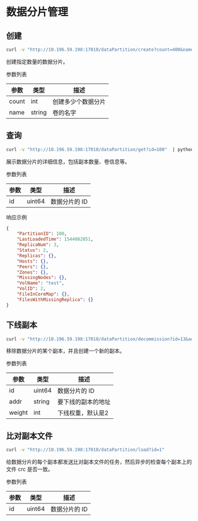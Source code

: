 # 数据分片管理

## 创建

``` bash
curl -v "http://10.196.59.198:17010/dataPartition/create?count=400&name=test"
```

创建指定数量的数据分片。

参数列表

| 参数    | 类型     | 描述        |
|-------|--------|-----------|
| count | int    | 创建多少个数据分片 |
| name  | string | 卷的名字      |

## 查询

``` bash
curl -v "http://10.196.59.198:17010/dataPartition/get?id=100"  | python -m json.tool
```

展示数据分片的详细信息，包括副本数量、卷信息等。

参数列表

| 参数  | 类型     | 描述      |
|-----|--------|---------|
| id  | uint64 | 数据分片的 ID |

响应示例

``` json
{
    "PartitionID": 100,
    "LastLoadedTime": 1544082851,
    "ReplicaNum": 3,
    "Status": 2,
    "Replicas": {},
    "Hosts": {},
    "Peers": {},
    "Zones": {},
    "MissingNodes": {},
    "VolName": "test",
    "VolID": 2,
    "FileInCoreMap": {},
    "FilesWithMissingReplica": {}
}
```

## 下线副本

``` bash
curl -v "http://10.196.59.198:17010/dataPartition/decommission?id=13&addr=10.196.59.201:17310&weight=2"
```

移除数据分片的某个副本，并且创建一个新的副本。

参数列表

| 参数   | 类型     | 描述        |
|------|--------|-----------|
| id   | uint64 | 数据分片的 ID   |
| addr | string | 要下线的副本的地址 |
| weight | int | 下线权重，默认是2 |

## 比对副本文件

``` bash
curl -v "http://10.196.59.198:17010/dataPartition/load?id=1"
```

给数据分片的每个副本都发送比对副本文件的任务，然后异步的检查每个副本上的文件 crc 是否一致。

参数列表

| 参数  | 类型     | 描述      |
|-----|--------|---------|
| id  | uint64 | 数据分片的 ID |

